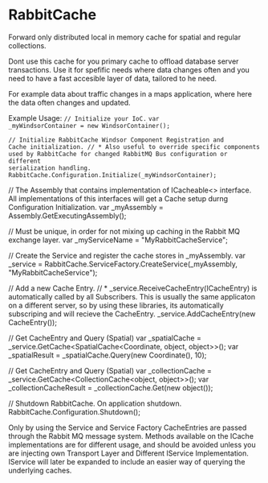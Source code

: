 # RabbitCache
Forward only distributed local in memory cache for spatial and regular collections.

Dont use this cache for you primary cache to offload database server transactions.
Use it for spefific needs where data changes often and you need to have a fast accesible layer of data, tailored to he need.

For example data about traffic changes in a maps application, where here the data often changes and updated.


Example Usage:
<code>// Initialize your IoC.</code>
<code>var _myWindsorContainer = new WindsorContainer();</code>
            
<code>// Initialize RabbitCache Windsor Component Registration and Cache initialization.
// * Also useful to override specific components used by RabbitCache for changed RabbitMQ Bus configuration or different serialization handling.
RabbitCache.Configuration.Initialize(_myWindsorContainer);</code>

// The Assembly that contains implementation of ICacheable<> interface. All implementations of this interfaces will get a Cache setup durng Configuration Initialization.
var _myAssembly = Assembly.GetExecutingAssembly();

// Must be unique, in order for not mixing up caching in the Rabbit MQ exchange layer.
var _myServiceName = "MyRabbitCacheService";

// Create the Service and register the cache stores in _myAssembly.
var _service = RabbitCache.ServiceFactory.CreateService(_myAssembly, "MyRabbitCacheService");

// Add a new Cache Entry.
// * _service.ReceiveCacheEntry(ICacheEntry) is automatically called by all Subscribers. This is usually the same applicaton on a different server, so by using these libraries, its automatically subscriping and will recieve the CacheEntry.
_service.AddCacheEntry(new CacheEntry());

// Get CacheEntry and Query (Spatial)
var _spatialCache = _service.GetCache<SpatialCache<Coordinate, object, object>>();
var _spatialResult = _spatialCache.Query(new Coordinate(), 10);

// Get CacheEntry and Query (Spatial)
var _collectionCache = _service.GetCache<CollectionCache<object, object>>();
var _collectionCacheResult = _collectionCache.Get(new object());

// Shutdown RabbitCache. On application shutdown.
RabbitCache.Configuration.Shutdown();
</code>

Only by using the Service and Service Factory CacheEntries are passed through the Rabbit MQ message system.
Methods available on the ICache implementations are for different usage, and should be avoided unless you are injecting own Transport Layer and Different IService Implementation. 
IService will later be expanded to include an easier way of querying the underlying caches.

